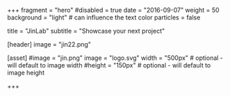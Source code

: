 +++
fragment = "hero"
#disabled = true
date = "2016-09-07"
weight = 50
background = "light" # can influence the text color
particles = false

title = "JinLab"
subtitle = "Showcase your next project"

[header]
  image = "jin22.png"

[asset]
  #image = "jin.png"
  image = "logo.svg"
  width = "500px" # optional - will default to image width
  #height = "150px" # optional - will default to image height

+++
